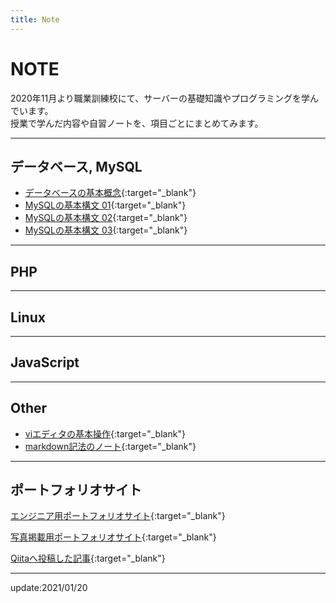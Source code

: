 ```yaml
---
title: Note
---
```


# NOTE
2020年11月より職業訓練校にて、サーバーの基礎知識やプログラミングを学んでいます。  
授業で学んだ内容や自習ノートを、項目ごとにまとめてみます。  

---

## データベース, MySQL  
* [データベースの基本概念](note/database_01.md){:target="_blank"}  
* [MySQLの基本構文 01](note/mysql_01.md){:target="_blank"}  
* [MySQLの基本構文 02](note/mysql_02.md){:target="_blank"}  
* [MySQLの基本構文 03](note/mysql_03.md){:target="_blank"}  

---

## PHP

---

## Linux  

---

## JavaScript  



---

## Other
* [viエディタの基本操作](note/vieditor.md){:target="_blank"}  
* [markdown記法のノート](note/markdown.md){:target="_blank"}  

---  

## ポートフォリオサイト
[エンジニア用ポートフォリオサイト](https://shoheiphoto.github.io/00/portfolio/){:target="_blank"}  

[写真掲載用ポートフォリオサイト](https://shoheiphoto.github.io/00/){:target="_blank"}  

[Qiitaへ投稿した記事](https://qiita.com/suitoupen){:target="_blank"}  

---
update:2021/01/20